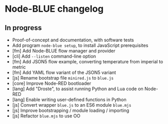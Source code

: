 # Node-BLUE changelog 

## In progress

- Proof-of-concept and documentation, with software tests
- Add program `node-blue setup`, to install JavaScript prerequisites
- [fm] Add Node-BLUE flow manager and provider
- [cli] Add `--listen` command-line option
- [fm] Add JSON5 flow example, converting temperature from imperial to metric
- [fm] Add YAML flow variant of the JSON5 variant
- [js] Rename bootstrap file `minired.js` to `blue.js`
- [core] Improve Node-RED bootloader
- [lang] Add "Droste", to assist running Python and Lua code on Node-RED
- [lang] Enable writing user-defined functions in Python
- [js] Convert wrapper `blue.js` to an ES6 module `blue.mjs`
- [js] Improve bootstrapping / module loading / importing
- [js] Refactor `blue.mjs` to use OO
